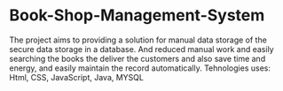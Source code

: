 # Book-Shop-Management-System
The project aims to providing a solution for manual data storage of the secure data storage in a database. And reduced manual work and easily searching the books the deliver the customers and also save time and energy, and easily maintain the record automatically.
 Tehnologies uses:
Html, CSS, JavaScript, Java, MYSQL
